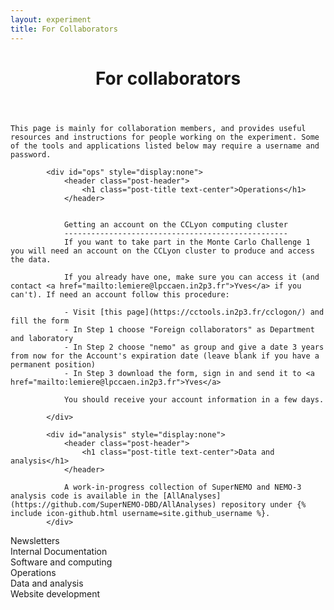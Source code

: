 ```yaml
---
layout: experiment
title: For Collaborators
---
```


<div class="container-fluid" id="top">
<div class="row">
<div class="col-xs-9">


<div id="intro">
    <header class="post-header">
        <h1 class="post-title text-center">For collaborators</h1>
    </header>
    
    This page is mainly for collaboration members, and provides useful resources and instructions for people working on the experiment. Some of the tools and applications listed below may require a username and password.
</div>

<div id="newsletter" style="display:none">
    <header class="post-header">
        <h1 class="post-title text-center">Newsletters</h1>
    </header>
    <p>Newsletters</p>
</div>

<div id="docs" style="display:none">
    <header class="post-header">
        <h1 class="post-title text-center">Internal documentation</h1>
    </header>
    <p>For technical notes etc, see [DocDB](http://nile.hep.utexas.edu/DocDB/). Contact the ? to set up an account.</p>
</div>

<div id="software" style="display:none">
    <header class="post-header">
        <h1 class="post-title text-center">Software and computing</h1>
    </header>
    All software is available under {% include icon-github.html username=site.github_username %}
    
    The main software package for offline work is [Falaise](https://github.com/SuperNEMO-DBD/Falaise).
    A guide to installing Falaise on Linux and macOS platforms is available through the dedicated
    [Homebrew package manager and repo](https://github.com/SuperNEMO-DBD/homebrew-cadfael)
    A starter guide to the core simulation, reconstruction and analysis tools available in Falaise
    [can be found here](Falaise).
    
    Please note that the documentation is always under development, so feature requests
    or contributions are welcome. For installation related issues when using `brew`,
    use the [homebrew-cadfael Issue Tracker](https://github.com/SuperNEMO-DBD/homebrew-cadfael/issues).
    For all issues relating to using Falaise, or installing/developing it locally, [raise an issue on the Falaise tracker](https://github.com/SuperNEMO-DBD/Falaise/issues)
</div>

            <div id="ops" style="display:none">
                <header class="post-header">
                    <h1 class="post-title text-center">Operations</h1>
                </header>
                
                
                Getting an account on the CCLyon computing cluster
                --------------------------------------------------
                If you want to take part in the Monte Carlo Challenge 1 you will need an account on the CCLyon cluster to produce and access the data.
                
                If you already have one, make sure you can access it (and contact <a href="mailto:lemiere@lpccaen.in2p3.fr">Yves</a> if you can't). If need an account follow this procedure:
                
                - Visit [this page](https://cctools.in2p3.fr/cclogon/) and fill the form
                - In Step 1 choose "Foreign collaborators" as Department and laboratory
                - In Step 2 choose "nemo" as group and give a date 3 years from now for the Account's expiration date (leave blank if you have a permanent position)
                - In Step 3 download the form, sign in and send it to <a href="mailto:lemiere@lpccaen.in2p3.fr">Yves</a>
                
                You should receive your account information in a few days.
                
            </div>
            
            <div id="analysis" style="display:none">
                <header class="post-header">
                    <h1 class="post-title text-center">Data and analysis</h1>
                </header>
                
                A work-in-progress collection of SuperNEMO and NEMO-3 analysis code is available in the [AllAnalyses](https://github.com/SuperNEMO-DBD/AllAnalyses) repository under {% include icon-github.html username=site.github_username %}.
            </div>






<div id="web" style="display:none">
    <header class="post-header">
        <h1 class="post-title text-center">Website development</h1>
    </header>
    
    These pages are a test of using [GitHub Pages](https://pages.github.com) to create a static website.
    The sections below are simply to test out some of the features of the main tools:
    
    - [Jekyll](https://jekyllrb.com) as the site generation engine
    - [GitHub Pages](https://pages.github.com) for hosting
    - [GFM](https://guides.github.com/features/mastering-markdown/) and [Kramdown](https://kramdown.gettalong.org) for writing/parsing text
    - [MathJax](https://www.mathjax.org) for rendering math
    
    We also want to see how this file renders in GitHub's online editor.
    
    ### Building locally
    The website generated by Jekyll can be built and served locally to test changes
    without making commits upstream. Note that GitHub Pages has a soft limit of
    10 rebuilds per hour. Provided you have an install of Ruby 2 or better
    ,including the development headers and library, the workflow is:
    
    ```console
    $ git clone https://github.com/supernemo-dbd/supernemo-dbd.github.io
    $ cd supernemo-dbd.github.io
    $ ./snjekyll serve
    ```
    
    The last command will download and setup the local Jekyll instance, and
    start a local isolated webserver at `http://127.0.0.1:4000`. Simply point
    your favoured browser to this address to view the generated site.
    
    The server runs in the foreground and watches the site sources for changes
    (for example, `index.md`). When a file changes, the server will rebuild the
    site automatically, so simply refresh your browser to see the resultant
    regenerated site. For example, try making some changes to `index.md`
    The server may be shutdown at any point using `Ctrl-C`.
    
    Further information on tasks available from `snjekyll` can be seen by
    running
    
    ```console
    $ ./snjekyll help
    ```
    
    Alternately, if you already have a custom Ruby install, e.g. with Home/Linuxbrew
    you can do
    
    ```console
    $ git clone {{ site.github.repository_url }}
    $ cd {{ site.github.repository_name }}
    $ gem install bundler
    $ bundle install
    $ bundle exec jekyll serve
    ```
    
    In both workflows, the `xz` package installed by Home/Linuxbrew is not
    compatible with the `nokogiri` gem required by Jekyll, and will cause
    compiliation of the gem to fail. `snjekyll` will issue a warning about this,
    but will not take further action. To work around this issue, either do
    `brew unlink xz` or remove Home/Linuxbrew settings from your environment.
    The latter may not be possible if you have Homebrew installed in `/usr/local`
    
    







### Can we use MathJax and $$\LaTeX$$?

MathJax can support inline math, e.g. $$ 1/x^2 $$, and block equations:

$$
e^{i\pi} + 1 = 0
$$

like the above. Numbered equations, using the AMS math environment:

$$
\begin{equation}
E = mc^2
\label{einstein}
\end{equation}
$$

This should allow a reference (see Equation $$\eqref{einstein}$$) to be inserted.


### Can we use code blocks?
Here's C++:


        
        
        ### Support or Contact
        Having trouble with Pages? Check out our [documentation](https://help.github.com/pages) or [contact support](https://github.com/contact) and we’ll help you sort it out.

















</div>
</div>

<div class="col-xs-3">
    
<div class="square" style="background-color:var(--first-color);" id="newsletter_btn">
<div class="content">
<div class="table">
<div class="table-cell" >
Newsletters
</div>
</div>
</div>
</div>

<div class="square" style="background-color:var(--second-color);" id="docs_btn">
<div class="content">
<div class="table">
<div class="table-cell">
Internal Documentation
</div>
</div>
</div>
</div>

<div class="square" style="background-color:var(--third-color);" id="software_btn">
<div class="content">
<div class="table">
<div class="table-cell">
Software and computing
</div>
</div>
</div>
</div>

<div class="square" style="background-color:var(--fourth-color);" id="ops_btn">
<div class="content">
<div class="table">
<div class="table-cell">
Operations
</div>
</div>
</div>
</div>

<div class="square" style="background-color:var(--fifth-color);" id="analysis_btn">
<div class="content">
<div class="table">
<div class="table-cell">
Data and analysis
</div>
</div>
</div>
</div>

<div class="square" style="background-color:var(--sixth-color);" id="web_btn">
<div class="content">
<div class="table">
<div class="table-cell">
Website development
</div>
</div>
</div>
</div>

</div>

</div>
</div>





